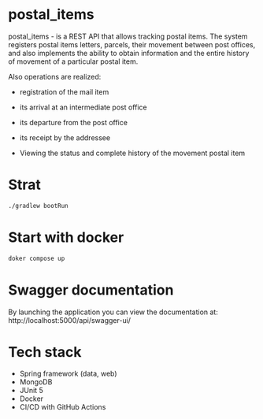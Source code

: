 # postal_items
postal_items - is a REST API that allows tracking postal items.
The system registers postal items letters, parcels, their movement between post offices, and also implements the ability to obtain information and the entire history of movement of a particular postal item.

Also operations are realized: 

* registration of the mail item

* its arrival at an intermediate post office

* its departure from the post office

* its receipt by the addressee

* Viewing the status and complete history of the movement postal item

# Strat
```sh
./gradlew bootRun
```
# Start with docker
```sh
doker compose up
```
# Swagger documentation
By launching the application you can view the documentation at: http://localhost:5000/api/swagger-ui/
# Tech stack
* Spring framework (data, web)
* MongoDB
* JUnit 5
* Docker
* CI/CD with GitHub Actions